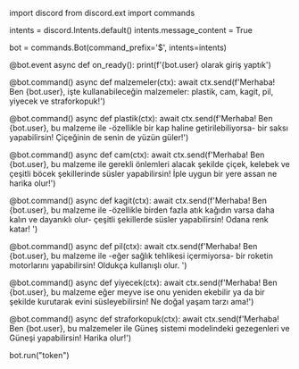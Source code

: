 import discord
from discord.ext import commands

intents = discord.Intents.default()
intents.message_content = True

bot = commands.Bot(command_prefix='$', intents=intents)

@bot.event
async def on_ready():
    print(f'{bot.user} olarak giriş yaptık')

@bot.command()
async def malzemeler(ctx):
    await ctx.send(f'Merhaba! Ben {bot.user}, işte kullanabileceğin malzemeler: plastik, cam, kagit, pil, yiyecek ve straforkopuk!')


@bot.command()
async def plastik(ctx):
    await ctx.send(f'Merhaba! Ben {bot.user}, bu malzeme ile -özellikle bir kap haline getirilebiliyorsa- bir saksı yapabilirsin! Çiçeğinin de senin de yüzün güler!')

@bot.command()
async def cam(ctx):
    await ctx.send(f'Merhaba! Ben {bot.user}, bu malzeme ile gerekli önlemleri alacak şekilde çiçek, kelebek ve çeşitli böcek şekillerinde süsler yapabilirsin! İple uygun bir yere assan ne harika olur!')

@bot.command()
async def kagit(ctx):
    await ctx.send(f'Merhaba! Ben {bot.user}, bu malzeme ile -özellikle birden fazla atık kağıdın varsa daha kalın ve dayanıklı olur- çeşitli şekillerde süsler yapabilirsin! Odana renk katar! ')

@bot.command()
async def pil(ctx):
    await ctx.send(f'Merhaba! Ben {bot.user}, bu malzeme ile -eğer sağlık tehlikesi içermiyorsa- bir roketin motorlarını yapabilirsin! Oldukça kullanışlı olur. ')

@bot.command()
async def yiyecek(ctx):
    await ctx.send(f'Merhaba! Ben {bot.user}, bu malzeme eğer meyve ise onu yeniden ekebilir ya da bir şekilde kurutarak evini süsleyebilirsin! Ne doğal yaşam tarzı ama!')

@bot.command()
async def straforkopuk(ctx):
    await ctx.send(f'Merhaba! Ben {bot.user}, bu malzemeler ile Güneş sistemi modelindeki gezegenleri ve Güneşi yapabilirsin! Harika olur!')

bot.run("token")
